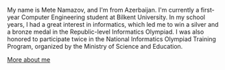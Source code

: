 My name is Mete Namazov, and I'm from Azerbaijan. I'm currently a first-year Computer Engineering student at Bilkent University. In my school years, I had a great interest in informatics, which led me to win a silver and a bronze medal in the Republic-level Informatics Olympiad. I was also honored to participate twice in the National Informatics Olympiad Training Program, organized by the Ministry of Science and Education.

[More about me](https://www.linkedin.com/in/mete-namazov-259595213/)
